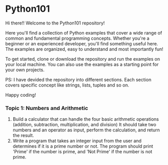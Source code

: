 # Python101
Hi there!! Welcome to the Python101 repository!

Here you'll find a collection of Python examples that cover a wide range of common and fundamental programming concepts. Whether you're a beginner or an experienced developer, you'll find something useful here. The examples are organized, easy to understand and most importantly fun!

To get started, clone or download the repository and run the examples on your local machine. You can also use the examples as a starting point for your own projects.

PS: I have devided the repository into different sections. Each section covers specific concept like strings, lists, tuples and so on.

Happy coding!

### Topic 1: Numbers and Arithmetic
1. Build a calculator that can handle the four basic arithmetic operations (addition, subtraction, multiplication, and division) It should take two numbers and an operator as input, perform the calculation, and return the result.
2. Write a program that takes an integer input from the user and determines if it is a prime number or not. The program should print 'Prime' if the number is prime, and 'Not Prime' if the number is not prime.


